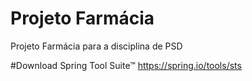 # Projeto Farmácia
Projeto Farmácia para a disciplina de PSD

#Download Spring Tool Suite™
https://spring.io/tools/sts

